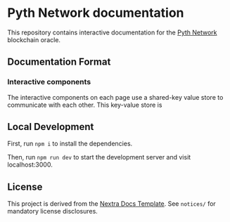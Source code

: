 # Pyth Network documentation

This repository contains interactive documentation for the [Pyth Network](pyth.network) blockchain oracle.

## Documentation Format

### Interactive components

The interactive components on each page use a shared-key value store to communicate with each other.
This key-value store is 


## Local Development

First, run `npm i` to install the dependencies.

Then, run `npm run dev` to start the development server and visit localhost:3000.


## License

This project is derived from the [Nextra Docs Template](https://github.com/shuding/nextra-docs-template).
See `notices/` for mandatory license disclosures.